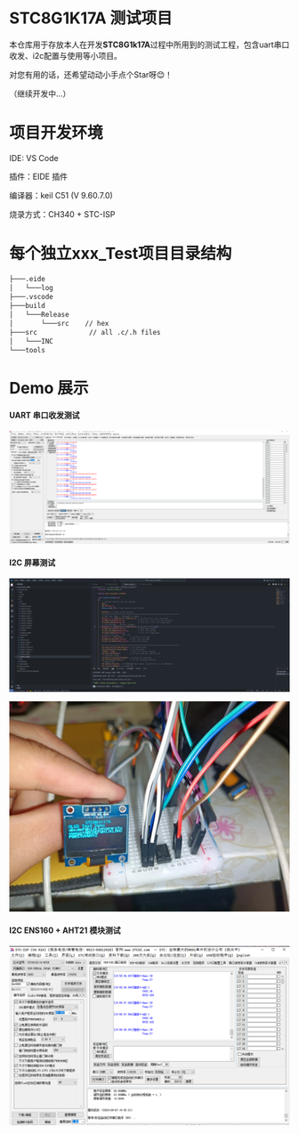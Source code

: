 # STC8G1K17A 测试项目

本仓库用于存放本人在开发**STC8G1k17A**过程中所用到的测试工程，包含uart串口收发、i2c配置与使用等小项目。

对您有用的话，还希望动动小手点个Star呀😊！

（继续开发中...）

# 项目开发环境

  IDE: VS Code
  
  插件：EIDE 插件
  
  编译器：keil C51 (V 9.60.7.0)
  
  烧录方式：CH340 + STC-ISP

# 每个独立xxx_Test项目目录结构
```
├───.eide
│   └───log
├───.vscode
├───build
│   └───Release
│       └───src    // hex
├───src             // all .c/.h files
│   └───INC
└───tools
```

# Demo 展示

#### UART 串口收发测试

![image](Public/STC_ISP.png)

#### I2C 屏幕测试

![image](Public/I2c_test.png)

![image](Public/I2c_Screen.jpg)

#### I2C ENS160 + AHT21 模块测试

![image](Public/ens160_aht21.png)





